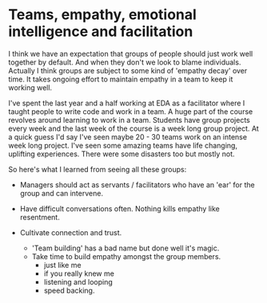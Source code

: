 # Teams, empathy, emotional intelligence and facilitation

I think we have an expectation that groups of people should just work well together by default. And when they don't we look to blame individuals.
Actually I think groups are subject to some kind of 'empathy decay' over time. It takes ongoing effort to maintain empathy in a team to keep it working well.

I've spent the last year and a half working at EDA as a facilitator where I taught people to write code and work in a team.
A huge part of the course revolves around learning to work in a team. Students have group projects every week and the last week of the course is a week long group project.
At a quick guess I'd say I've seen maybe 20 - 30 teams work on an intense week long project. I've seen some amazing teams have life changing, uplifting experiences. There were some disasters too but mostly not.

So here's what I learned from seeing all these groups:

- Managers should act as servants / facilitators who have an 'ear' for the group and can intervene.

- Have difficult conversations often. Nothing kills empathy like resentment.

- Cultivate connection and trust. 
  - 'Team building' has a bad name but done well it's magic.
  - Take time to build empathy amongst the group members. 
    - just like me
    - if you really knew me
    - listening and looping
    - speed backing.



